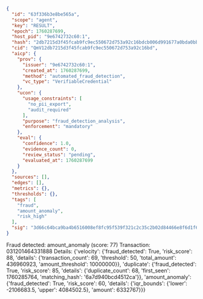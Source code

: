 ```json
{
  "id": "63f336b3e8be565a",
  "scope": "agent",
  "key": "RESULT",
  "epoch": 1760287699,
  "host_pid": "9e6742732c60:1",
  "hash": "2db7215d3f45fcab9fc9ec550672d753a92c16bdcb006d991677a0bda0bb792d",
  "cid": "QmV12db7215d3f45fcab9fc9ec550672d753a92c16bd",
  "aicp": {
    "prov": {
      "issuer": "9e6742732c60:1",
      "created_at": 1760287699,
      "method": "automated_fraud_detection",
      "vc_type": "VerifiableCredential"
    },
    "ucon": {
      "usage_constraints": [
        "no_pii_export",
        "audit_required"
      ],
      "purpose": "fraud_detection_analysis",
      "enforcement": "mandatory"
    },
    "eval": {
      "confidence": 1.0,
      "evidence_count": 0,
      "review_status": "pending",
      "evaluated_at": 1760287699
    }
  },
  "sources": [],
  "edges": [],
  "metrics": {},
  "thresholds": {},
  "tags": [
    "fraud",
    "amount_anomaly",
    "risk_high"
  ],
  "sig": "3d66c64bca9ba4b6516008ef8fc95f539f321c2c35c2b02d84466e8f6d1f6510"
}
```

Fraud detected: amount_anomaly (score: 77)
Transaction: 031201464331888
Details: {'velocity': {'fraud_detected': True, 'risk_score': 88, 'details': {'transaction_count': 69, 'threshold': 50, 'total_amount': 436960923, 'amount_threshold': 10000000}}, 'duplicate': {'fraud_detected': True, 'risk_score': 85, 'details': {'duplicate_count': 68, 'first_seen': 1760285764, 'matching_hash': '6a7d940bcd4512ca'}}, 'amount_anomaly': {'fraud_detected': True, 'risk_score': 60, 'details': {'iqr_bounds': {'lower': -2106683.5, 'upper': 4084502.5}, 'amount': 6332767}}}